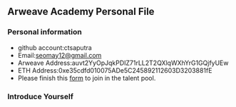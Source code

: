## Arweave Academy Personal File

### Personal information

- github account:ctsaputra
- Email:seomay12@gmail.com
- Arweave Address:auvt2YyOpJqkPDIZ71rLL2T2QXlqWXhYrG1GQjfyUEw
- ETH Address:0xe35cdfd010075ADe5C245892112603D3203881fE
- Please finish this [form](https://docs.google.com/forms/d/e/1FAIpQLSfWA5fIIcBgmRppm3jNz5vmf9Mai_QMVil-2pO4r7YKn_Zhtw/viewform?usp=sf_link) to join in the talent pool.

### Introduce Yourself
